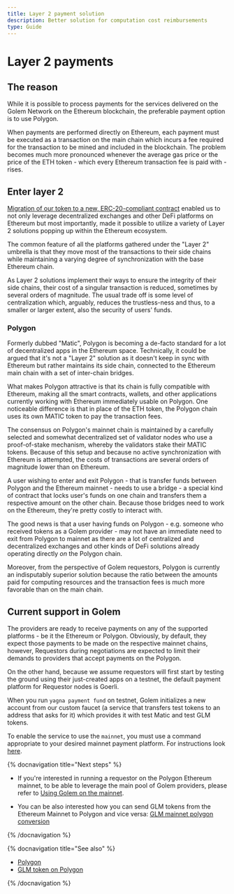 ```yaml
---
title: Layer 2 payment solution
description: Better solution for computation cost reimbursements
type: Guide
---
```


# Layer 2 payments

## The reason

While it is possible to process payments for the services delivered on the Golem Network on the Ethereum blockchain, the preferable payment option is to use Polygon.

When payments are performed directly on Ethereum, each payment must be executed as a transaction on the main chain which incurs a fee required for the transaction to be mined and included in the blockchain. The problem becomes much more pronounced whenever the average gas price or the price of the ETH token - which every Ethereum transaction fee is paid with - rises.

## Enter layer 2

[Migration of our token to a new, ERC-20-compliant contract](https://glm.golem.network/) enabled us to not only leverage decentralized exchanges and other DeFi platforms on Ethereum but most importantly, made it possible to utilize a variety of Layer 2 solutions popping up within the Ethereum ecosystem.

The common feature of all the platforms gathered under the "Layer 2" umbrella is that they move most of the transactions to their side chains while maintaining a varying degree of synchronization with the base Ethereum chain. 

As Layer 2 solutions implement their ways to ensure the integrity of their side chains, their cost of a singular transaction is reduced, sometimes by several orders of magnitude. The usual trade off is some level of centralization which, arguably, reduces the trustless-ness and thus, to a smaller or larger extent, also the security of users' funds.

### Polygon

Formerly dubbed "Matic", Polygon is becoming a de-facto standard for a lot of decentralized apps in the Ethereum space. Technically, it could be argued that it's not a "Layer 2" solution as it doesn't keep in sync with Ethereum but rather maintains its side chain, connected to the Ethereum main chain with a set of inter-chain bridges.

What makes Polygon attractive is that its chain is fully compatible with Ethereum, making all the smart contracts, wallets, and other applications currently working with Ethereum immediately usable on Polygon. One noticeable difference is that in place of the ETH token, the Polygon chain uses its own MATIC token to pay the transaction fees.

The consensus on Polygon's mainnet chain is maintained by a carefully selected and somewhat decentralized set of validator nodes who use a proof-of-stake mechanism, whereby the validators stake their MATIC tokens. Because of this setup and because no active synchronization with Ethereum is attempted, the costs of transactions are several orders of magnitude lower than on Ethereum.

A user wishing to enter and exit Polygon - that is transfer funds between Polygon and the Ethereum mainnet - needs to use a bridge - a special kind of contract that locks user's funds on one chain and transfers them a respective amount on the other chain. Because those bridges need to work on the Ethereum, they're pretty costly to interact with. 

The good news is that a user having funds on Polygon - e.g. someone who received tokens as a Golem provider - may not have an immediate need to exit from Polygon to mainnet as there are a lot of centralized and decentralized exchanges and other kinds of DeFi solutions already operating directly _on_ the Polygon chain.

Moreover, from the perspective of Golem requestors, Polygon is currently an indisputably superior solution because the ratio between the amounts paid for computing resources and the transaction fees is much more favorable than on the main chain. 

## Current support in Golem

The providers are ready to receive payments on any of the supported platforms - be it the Ethereum or Polygon. Obviously, by default, they expect those payments to be made on the respective mainnet chains, however, Requestors during negotiations are expected to limit their demands to providers that accept payments on the Polygon.

On the other hand, because we assume requestors will first start by testing the ground using their just-created apps on a testnet, the default payment platform for Requestor nodes is Goerli.

When you run `yagna payment fund` on testnet, Golem initializes a new account from our custom faucet (a service that transfers test tokens to an address that asks for it) which provides it with test Matic and test GLM tokens.

To enable the service to use the `mainnet`, you must use a command appropriate to your desired mainnet payment platform. For instructions look [here](/docs/creators/javascript/examples/tools/managing-golem-wallet#enable-the-mainnet-account).


{% docnavigation title="Next steps" %}

- If you're interested in running a requestor on the Polygon Ethereum mainnet, to be able to leverage the main pool of Golem providers, please refer to [Using Golem on the mainnet](/docs/creators/javascript/guides/switching-to-mainnet).

- You can be also interested how you can send GLM tokens from the Ethereum Mainnet to Polygon and vice versa: [GLM  mainnet polygon conversion](/docs/golem/payments/golem-token-conversion)

{% /docnavigation %}

{% docnavigation title="See also" %}

- [Polygon](https://polygon.technology/)
- [GLM token on Polygon](https://polygonscan.com/token/0x0b220b82f3ea3b7f6d9a1d8ab58930c064a2b5bf)

{% /docnavigation %}


